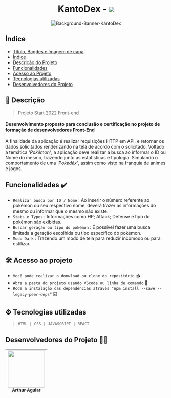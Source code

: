 <h1 align="center"> <strong>KantoDex</strong> - 
<img src="http://img.shields.io/static/v1?label=STATUS&message=EM%20DESENVOLVIMENTO&color=GREEN&style=for-the-badge"/>
</h1>

<p align="center">
<img src="https://user-images.githubusercontent.com/107083464/185487401-072e45c7-537d-430e-b41f-4601d1eeeccc.png" alt="Background-Banner-KantoDex">
</p>

## Índice 

* [Título, Bagdes e Imagem de capa](#Título-Badges-e-Imagem-de-capa)
* [Índice](#índice)
* [Descrição do Projeto](#descrição-do-projeto)
* [Funcionalidades](#funcionalidades-da-aplicação)
* [Acesso ao Projeto](#acesso-ao-projeto)
* [Tecnologias utilizadas](#tecnologias-utilizadas)
* [Desenvolvedores do Projeto](#pessoas-desenvolvedoras)

## :scroll: Descrição

> Projeto Start 2022 Front-end
<h4>
Desenvolvimento proposto para conclusão e certificação no projeto de formação de desenvolvedores Front-End
</h4>
<p>
A finalidade da aplicação é realizar requisições HTTP em API, e retornar os dados solicitados renderizando na tela de acordo com o solicitado.
Voltado a temática <i>'Pokémon'</i>, a aplicação deve realizar a busca ao informar o ID ou Nome do mesmo, trazendo junto as estatísticas e tipologia.
Simulando o comportamento de uma <i>'Pokedéx'</i>, assim como visto na franquia de animes e jogos.
</p>

## Funcionalidades :heavy_check_mark:

- `Realizar busca por ID / Nome` : Ao inserir o número referente ao pokémon ou seu respectivo nome, deverá trazer as informações do mesmo ou informar que o mesmo não existe.
- `Stats e Types` : Informações como HP; Attack; Defense e tipo do pokémon são exibidas.
- `Buscar geração ou tipo do pokémon` : É possível fazer uma busca limitada a geração escolhida ou tipo específico do pokémon.
- `Modo Dark` : Trazendo um modo de tela para reduzir incômodo ou para estilizar.

## :hammer_and_wrench: Acesso ao projeto 

- `Você pode realizar o donwload ou clone do repositório` :inbox_tray:  
- `Abra a pasta do projeto usando VScode ou linha de comando` :file_folder:
- `Rode a instalação das dependências através "npm install --save --legacy-peer-deps"` :ballot_box_with_check:

## :gear: Tecnologias utilizadas 

> `HTML | CSS | JAVASCRIPT | REACT`

## Desenvolvedores do Projeto :man_technologist:

| [<img src="https://avatars.githubusercontent.com/u/107083464?s=400&u=73fc98abd165787ce10f5799bb2996a1a97128ec&v=4" width=115><br><sub>Arthur Aguiar</sub>](https://github.com/artthur-aguiar) |
| :---: | 
